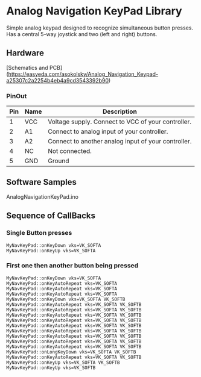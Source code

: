 # Analog Navigation KeyPad Library

Simple analog keypad designed to recognize simultaneous button presses.
Has a central 5-way joystick and two (left and right) buttons.

## Hardware

[Schematics and PCB] (https://easyeda.com/asokolsky/Analog_Navigation_Keypad-a25307c2a2254b4eb4a9cd3543392b90)

### PinOut

| Pin | Name | Description |
| --- | -----| -----|
|1|VCC| Voltage supply.  Connect to VCC of your controller.|	
|2|A1| Connect to analog input of your controller.|
|3|A2| Connect to another analog input of your controller.|
|4|NC| Not connected.|
|5|GND| Ground|

## Software Samples

AnalogNavigationKeyPad.ino

## Sequence of CallBacks 

### Single Button presses

~~~~
MyNavKeyPad::onKeyDown vks=VK_SOFTA 
MyNavKeyPad::onKeyUp vks=VK_SOFTA 
~~~~

### First one then another button being pressed

~~~~
MyNavKeyPad::onKeyDown vks=VK_SOFTA 
MyNavKeyPad::onKeyAutoRepeat vks=VK_SOFTA 
MyNavKeyPad::onKeyAutoRepeat vks=VK_SOFTA 
MyNavKeyPad::onKeyAutoRepeat vks=VK_SOFTA 
MyNavKeyPad::onKeyDown vks=VK_SOFTA VK_SOFTB 
MyNavKeyPad::onKeyAutoRepeat vks=VK_SOFTA VK_SOFTB 
MyNavKeyPad::onKeyAutoRepeat vks=VK_SOFTA VK_SOFTB 
MyNavKeyPad::onKeyAutoRepeat vks=VK_SOFTA VK_SOFTB 
MyNavKeyPad::onKeyAutoRepeat vks=VK_SOFTA VK_SOFTB 
MyNavKeyPad::onKeyAutoRepeat vks=VK_SOFTA VK_SOFTB 
MyNavKeyPad::onKeyAutoRepeat vks=VK_SOFTA VK_SOFTB 
MyNavKeyPad::onKeyAutoRepeat vks=VK_SOFTA VK_SOFTB 
MyNavKeyPad::onKeyAutoRepeat vks=VK_SOFTA VK_SOFTB 
MyNavKeyPad::onKeyAutoRepeat vks=VK_SOFTA VK_SOFTB 
MyNavKeyPad::onLongKeyDown vks=VK_SOFTA VK_SOFTB 
MyNavKeyPad::onKeyAutoRepeat vks=VK_SOFTA VK_SOFTB 
MyNavKeyPad::onKeyUp vks=VK_SOFTA VK_SOFTB 
MyNavKeyPad::onKeyUp vks=VK_SOFTB 
~~~~



